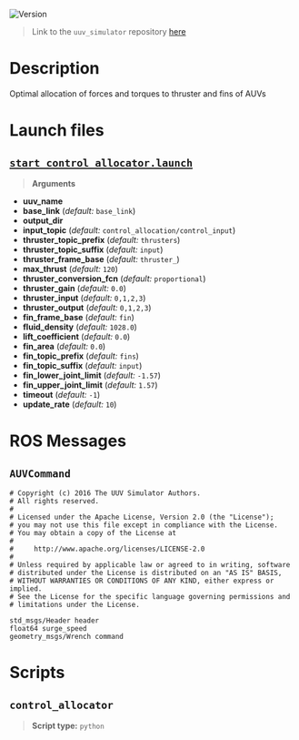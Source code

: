 ![Version](https://img.shields.io/badge/version-0.6.12-brightgreen.svg)

> Link to the `uuv_simulator` repository [here](https://github.com/uuvsimulator/uuv_simulator)

# Description

Optimal allocation of forces and torques to thruster and fins of AUVs

# Launch files

## [`start_control_allocator.launch`](https://github.com/uuvsimulator/uuv_simulator/tree/master/uuv_auv_control_allocator/launch/start_control_allocator.launch)

> **Arguments**

* **uuv_name**
* **base_link** (*default:* `base_link`)
* **output_dir**
* **input_topic** (*default:* `control_allocation/control_input`)
* **thruster_topic_prefix** (*default:* `thrusters`)
* **thruster_topic_suffix** (*default:* `input`)
* **thruster_frame_base** (*default:* `thruster_`)
* **max_thrust** (*default:* `120`)
* **thruster_conversion_fcn** (*default:* `proportional`)
* **thruster_gain** (*default:* `0.0`)
* **thruster_input** (*default:* `0,1,2,3`)
* **thruster_output** (*default:* `0,1,2,3`)
* **fin_frame_base** (*default:* `fin`)
* **fluid_density** (*default:* `1028.0`)
* **lift_coefficient** (*default:* `0.0`)
* **fin_area** (*default:* `0.0`)
* **fin_topic_prefix** (*default:* `fins`)
* **fin_topic_suffix** (*default:* `input`)
* **fin_lower_joint_limit** (*default:* `-1.57`)
* **fin_upper_joint_limit** (*default:* `1.57`)
* **timeout** (*default:* `-1`)
* **update_rate** (*default:* `10`)

# ROS Messages

## `AUVCommand`

```
# Copyright (c) 2016 The UUV Simulator Authors.
# All rights reserved.
#
# Licensed under the Apache License, Version 2.0 (the "License");
# you may not use this file except in compliance with the License.
# You may obtain a copy of the License at
#
#     http://www.apache.org/licenses/LICENSE-2.0
#
# Unless required by applicable law or agreed to in writing, software
# distributed under the License is distributed on an "AS IS" BASIS,
# WITHOUT WARRANTIES OR CONDITIONS OF ANY KIND, either express or implied.
# See the License for the specific language governing permissions and
# limitations under the License.

std_msgs/Header header
float64 surge_speed
geometry_msgs/Wrench command
```

# Scripts

## `control_allocator`

> **Script type:** `python`

